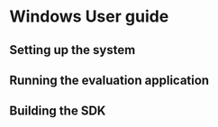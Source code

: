 # Windows User guide

## Setting up the system

## Running the evaluation application

## Building the SDK



